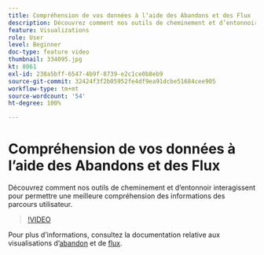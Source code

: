 ```yaml
---
title: Compréhension de vos données à lʼaide des Abandons et des Flux
description: Découvrez comment nos outils de cheminement et d’entonnoir interagissent pour permettre une meilleure compréhension des informations des parcours utilisateur.
feature: Visualizations
role: User
level: Beginner
doc-type: feature video
thumbnail: 334095.jpg
kt: 8061
exl-id: 238a5bff-6547-4b9f-8739-e2c1ce0b8eb9
source-git-commit: 32424f3f2b05952fe4df9ea91dcbe51684cee905
workflow-type: tm+mt
source-wordcount: '54'
ht-degree: 100%

---
```


# Compréhension de vos données à lʼaide des Abandons et des Flux

Découvrez comment nos outils de cheminement et d’entonnoir interagissent pour permettre une meilleure compréhension des informations des parcours utilisateur.

>[!VIDEO](https://video.tv.adobe.com/v/3415648/?quality=12&learn=on&captions=fre_fr)

Pour plus d’informations, consultez la documentation relative aux visualisations d’[abandon](https://experienceleague.adobe.com/docs/analytics/analyze/analysis-workspace/visualizations/fallout/fallout-flow.html?lang=fr) et de [flux](https://experienceleague.adobe.com/docs/analytics/analyze/analysis-workspace/visualizations/flow/flow.html?lang=fr).
